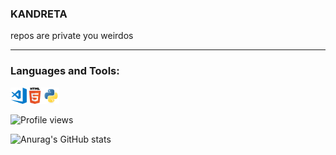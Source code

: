 ### KANDRETA
repos are private you weirdos

---

### Languages and Tools:

<img align="left" alt="Visual Studio Code" width="26px" src="https://raw.githubusercontent.com/github/explore/80688e429a7d4ef2fca1e82350fe8e3517d3494d/topics/visual-studio-code/visual-studio-code.png" />

<img align="left" alt="HTML5" width="26px" src="https://raw.githubusercontent.com/github/explore/80688e429a7d4ef2fca1e82350fe8e3517d3494d/topics/html/html.png" />
<img src="https://raw.githubusercontent.com/devicons/devicon/c5378d6c2510ffa0b3e4475af95618a8048d6cf1/icons/python/python-original.svg" alt="python" width="26px" height="26px"/>

![Profile views](https://komarev.com/ghpvc/?username=kandreta)
<br/>


![Anurag's GitHub stats](https://github-readme-stats.vercel.app/api?username=kandreta&count_private=true&theme=dark&show_icons=true&hide=contribs,prs)


<!--



